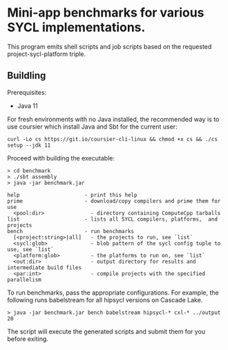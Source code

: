 # Mini-app benchmarks for various SYCL implementations.

This program emits shell scripts and job scripts based on the requested project-sycl-platform triple.

## Buildling

Prerequisites: 
 
 * Java 11
 
For fresh environments with no Java installed, the recommended way is to use coursier which install Java and Sbt for the current user:

    curl -Lo cs https://git.io/coursier-cli-linux && chmod +x cs && ./cs setup --jdk 11

Proceed with building the executable:

```shell
> cd benchmark
> ./sbt assembly
> java -jar benchmark.jar 

help                     - print this help
prime                    - download/copy compilers and prime them for use
  <pool:dir>               - directory containing ComputeCpp tarballs
list                     - lists all SYCL compilers, platforms,  and projects
bench                    - run benchmarks
  [<project:string>|all]   - the projects to run, see `list`
  <sycl:glob>              - blob pattern of the sycl config tuple to use, see `list`
  <platform:glob>          - the platforms to run on, see `list` 
  <out:dir>                - output directory for results and intermediate build files
  <par:int>                - compile projects with the specified parallelism

```

To run benchmarks, pass the appropriate configurations.
For example, the following runs babelstream for all hipsycl versions on Cascade Lake.

```shell
> java -jar benchmark.jar bench babelstream hipsycl-* cxl-* ../output 20
```
The script will execute the generated scripts and submit them for you before exiting.
